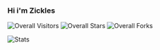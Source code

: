 ### Hi i'm Zickles

<img src="https://komarev.com/ghpvc/?username=DuckySoLucky&label=Profile%20Views&color=025bda&style=flat&label=Visitors" alt="Overall Visitors"></a>
<img src="https://img.shields.io/badge/dynamic/json?&label=Total%20Stars&color=025bda&style=flat&style=for-the-badge&query=%24.stars&url=https://api.github-star-counter.workers.dev/user/Zickles" alt="Overall Stars"></a>
<img src="https://img.shields.io/badge/dynamic/json?&label=Total%20Forks&color=025bda&style=flat&style=for-the-badge&query=%24.forks&url=https://api.github-star-counter.workers.dev/user/Zickles" alt="Overall Forks"></a>

![Stats](https://github-readme-stats.vercel.app/api?username=zickles&show_icons=true&theme=transparent&hide_border=true&bg_color=00000000&locale=en)
